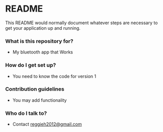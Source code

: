 # README #

This README would normally document whatever steps are necessary to get your application up and running.

### What is this repository for? ###

* My bluetooth app that Works

### How do I get set up? ###

* You need to know the code for version 1

### Contribution guidelines ###

* You may add functionality 

### Who do I talk to? ###

* Contact reggieh2012@gmail.com